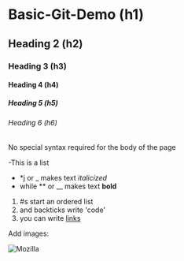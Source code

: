 # Basic-Git-Demo (h1)
## Heading 2 (h2)
### Heading 3 (h3)
#### Heading 4 (h4)
##### Heading 5 (h5)
###### Heading 6 (h6)

No special syntax required for the body of the page

-This is a list
- *j or _ makes text _italicized_
- while ** or __ makes text __bold__

1. #s start an ordered list
2. and backticks write 'code'
3. you can write [links](https://www.google.com/)

Add images:

![Mozilla](https://encrypted-tbn0.gstatic.com/images?q=tbn:ANd9GcRgy6KmMJ9KFy_A6heUBNQrGyRNP9GVGwKfiw&usqp=CAU)
